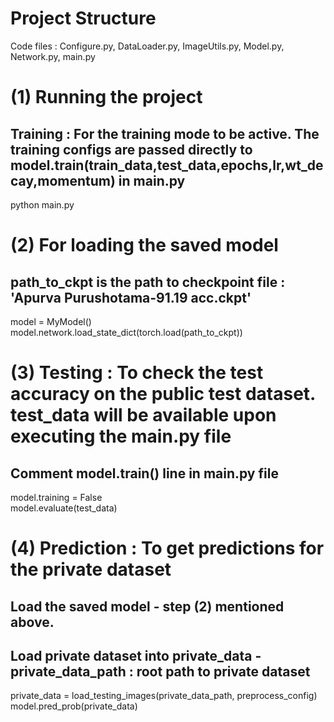 # Project Structure
Code files : Configure.py, DataLoader.py, ImageUtils.py, Model.py, Network.py, main.py </br>

# (1) Running the project
## Training : For the training mode to be active. The training configs are passed directly to model.train(train_data,test_data,epochs,lr,wt_decay,momentum) in main.py
python main.py </br>

# (2) For loading the saved model 
## path_to_ckpt is the path to checkpoint file : 'Apurva Purushotama-91.19 acc.ckpt'
model = MyModel() </br>
model.network.load_state_dict(torch.load(path_to_ckpt)) </br>

# (3) Testing : To check the test accuracy on the public test dataset. test_data will be available upon executing the main.py file
## Comment model.train() line in main.py file
model.training = False </br>
model.evaluate(test_data) </br>

# (4) Prediction : To get predictions for the private dataset
## Load the saved model - step (2) mentioned above.
## Load private dataset into private_data - private_data_path : root path to private dataset
private_data = load_testing_images(private_data_path, preprocess_config)</br>
model.pred_prob(private_data)</br>
